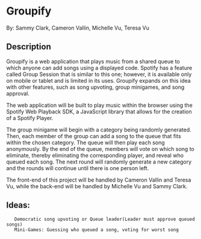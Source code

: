 # Groupify
By: Sammy Clark, Cameron Vallin, Michelle Vu, Teresa Vu
## Description
Groupify is a web application that plays music from a shared queue to which anyone can add songs using a displayed code. Spotify has a feature called Group Session that is similar to this one; however, it is available only on mobile or tablet and is limited in its uses. Groupify expands on this idea with other features, such as song upvoting, group minigames, and song approval.

The web application will be built to play music within the browser using the Spotify Web Playback SDK, a JavaScript library that allows for the creation of a Spotify Player. 

The group minigame will begin with a category being randomly generated. Then, each member of the group can add a song to the queue that fits within the chosen category. The queue will then play each song anonymously. By the end of the queue, members will vote on which song to eliminate, thereby eliminating the corresponding player, and reveal who queued each song. The next round will randomly generate a new category and the rounds will continue until there is one person left. 

The front-end of this project will be handled by Cameron Vallin and Teresa Vu, while the back-end will be handled by Michelle Vu and Sammy Clark.  

## Ideas: 
       Democratic song upvoting or Queue leader(Leader must approve queued songs) 
       Mini-Games: Guessing who queued a song, voting for worst song
